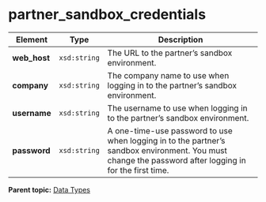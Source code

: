 # partner\_sandbox\_credentials

|Element|Type|Description|
|-------|----|-----------|
|**web\_host** |`xsd:string` | The URL to the partner’s sandbox environment.|
|**company** |`xsd:string` | The company name to use when logging in to the partner’s sandbox environment.|
|**username** |`xsd:string` | The username to use when logging in to the partner’s sandbox environment.|
|**password** |`xsd:string` | A one-time-use password to use when logging in to the partner’s sandbox environment. You must change the password after logging in for the first time.|

**Parent topic:** [Data Types](../data_types/c_genesis_api_datatypes.md)

